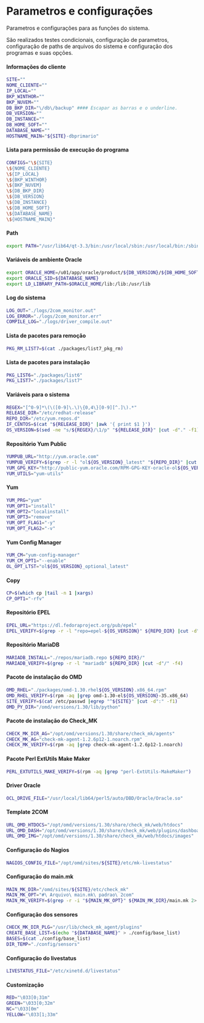 # Parametros e configurações

Parametros e configurações para as funções do sistema.

São realizados testes condicionais, configuração de parametros, configuração de 
paths de arquivos do sistema e configuração dos programas e suas opções.

#### Informações do cliente
```bash
SITE=""
NOME_CLIENTE=""
IP_LOCAL=""
BKP_WINTHOR=""
BKP_NUVEM=""
DB_BKP_DIR="\/db\/backup" #### Escapar as barras e o underline.
DB_VERSION=""
DB_INSTANCE=""
DB_HOME_SOFT=""
DATABASE_NAME=""
HOSTNAME_MAIN="${SITE}-dbprimario"
```

#### Lista para permissão de execução do programa
```bash
CONFIGS="\${SITE}
\${NOME_CLIENTE}
\${IP_LOCAL}
\${BKP_WINTHOR}
\${BKP_NUVEM}
\${DB_BKP_DIR}
\${DB_VERSION}
\${DB_INSTANCE}
\${DB_HOME_SOFT}
\${DATABASE_NAME}
\${HOSTNAME_MAIN}"
```

#### Path
```bash
export PATH="/usr/lib64/qt-3.3/bin:/usr/local/sbin:/usr/local/bin:/sbin:/bin:/usr/sbin:/usr/bin:/root/bin"
```

#### Variáveis de ambiente Oracle
```bash
export ORACLE_HOME=/u01/app/oracle/product/${DB_VERSION}/${DB_HOME_SOFT}
export ORACLE_SID=${DATABASE_NAME}
export LD_LIBRARY_PATH=$ORACLE_HOME/lib:/lib:/usr/lib
```

#### Log do sistema
```bash
LOG_OUT="./logs/2com_monitor.out"
LOG_ERROR="./logs/2com_monitor.err"
COMPILE_LOG="./logs/driver_compile.out"
```

#### Lista de pacotes para remoção
```bash
PKG_RM_LIST7=$(cat ./packages/list7_pkg_rm)
```

#### Lista de pacotes para instalação
```bash
PKG_LIST6="./packages/list6"
PKG_LIST7="./packages/list7"
```

#### Variáveis para o sistema
```bash
REGEX="[^0-9]*\(\([0-9]\.\)\{0,4\}[0-9][^.]\).*"
RELEASE_DIR="/etc/redhat-release"
REPO_DIR="/etc/yum.repos.d"
IF_CENTOS=$(cat "${RELEASE_DIR}" |awk '{ print $1 }')
OS_VERSION=$(sed -ne "s/${REGEX}/\1/p" "${RELEASE_DIR}" |cut -d"." -f1) 
```

#### Repositório Yum Public
```bash
YUMPUB_URL="http://yum.oracle.com"
YUMPUB_VERIFY=$(grep -r -l "ol${OS_VERSION}_latest" "${REPO_DIR}" |cut -d"/" -f4)
YUM_GPG_KEY="http://public-yum.oracle.com/RPM-GPG-KEY-oracle-ol${OS_VERSION}"
YUM_UTILS="yum-utils"
```

#### Yum
```bash
YUM_PRG="yum"
YUM_OPT1="install"
YUM_OPT2="localinstall"
YUM_OPT3="remove"
YUM_OPT_FLAG1="-y"
YUM_OPT_FLAG2="-v"
```

#### Yum Config Manager
```bash
YUM_CM="yum-config-manager"
YUM_CM_OPT1="--enable"
OL_OPT_LTST="ol${OS_VERSION}_optional_latest"
```

#### Copy
```bash
CP=$(which cp |tail -n 1 |xargs)
CP_OPT1="-rfv"
```

#### Repositório EPEL
```bash
EPEL_URL="https://dl.fedoraproject.org/pub/epel"
EPEL_VERIFY=$(grep -r -l "repo=epel-${OS_VERSION}" ${REPO_DIR} |cut -d"/" -f4)
```

#### Repositório MariaDB
```bash
MARIADB_INSTALL="./repos/mariadb.repo ${REPO_DIR}/"
MARIADB_VERIFY=$(grep -r -l "mariadb" ${REPO_DIR} |cut -d"/" -f4)
```

#### Pacote de instalação do OMD
```bash
OMD_RHEL="./packages/omd-1.30.rhel${OS_VERSION}.x86_64.rpm"
OMD_RHEL_VERIFY=$(rpm -aq |grep omd-1.30-el${OS_VERSION}-35.x86_64)
SITE_VERIFY=$(cat /etc/passwd |egrep "^${SITE}" |cut -d":" -f1)
OMD_PY_DIR="/omd/versions/1.30/lib/python"
```

#### Pacote de instalação do Check_MK
```bash
CHECK_MK_DIR_AG="/opt/omd/versions/1.30/share/check_mk/agents"
CHECK_MK_AG="check-mk-agent-1.2.6p12-1.noarch.rpm"
CHECK_MK_VERIFY=$(rpm -aq |grep check-mk-agent-1.2.6p12-1.noarch)
```

#### Pacote Perl ExtUtils Make Maker
```bash
PERL_EXTUTILS_MAKE_VERIFY=$(rpm -aq |grep "perl-ExtUtils-MakeMaker")
```

#### Driver Oracle
```bash
OCL_DRIVE_FILE="/usr/local/lib64/perl5/auto/DBD/Oracle/Oracle.so"
```

#### Template 2COM
```bash
URL_OMD_HTDOCS="/opt/omd/versions/1.30/share/check_mk/web/htdocs"
URL_OMD_DASH="/opt/omd/versions/1.30/share/check_mk/web/plugins/dashboard"
URL_OMD_IMG="/opt/omd/versions/1.30/share/check_mk/web/htdocs/images"
```
#### Configuração do Nagios
```bash
NAGIOS_CONFIG_FILE="/opt/omd/sites/${SITE}/etc/mk-livestatus"
```

#### Configuração do main.mk
```bash
MAIN_MK_DIR="/omd/sites/${SITE}/etc/check_mk"
MAIN_MK_OPT="#\ Arquivo\ main.mk\ padrao\ 2com"
MAIN_MK_VERIFY=$(grep -r -i "${MAIN_MK_OPT}" ${MAIN_MK_DIR}/main.mk 2> /dev/null)
```

#### Configuração dos sensores
```bash
CHECK_MK_DIR_PLG="/usr/lib/check_mk_agent/plugins"
CREATE_BASE_LIST=$(echo "${DATABASE_NAME}" > ./config/base_list)
BASES=$(cat ./config/base_list)
DIR_TEMP="./config/sensors"
```

#### Configuração do livestatus
```bash
LIVESTATUS_FILE="/etc/xinetd.d/livestatus"
```

#### Customização
```bash
RED="\033[0;31m"
GREEN="\033[0;32m"
NC="\033[0m"
YELLOW="\033[1;33m"
```